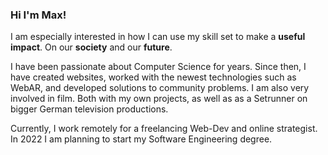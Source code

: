 ### Hi I'm Max!

I am especially interested in how I can use my skill set to make a __useful impact__. On our __society__ and our __future__.

I have been passionate about Computer Science for years. Since then, I have created websites, worked with the newest technologies such as WebAR, and developed solutions to community problems.
I am also very involved in film. Both with my own projects, as well as as a Setrunner on bigger German television productions.

Currently, I work remotely for a freelancing Web-Dev and online strategist. 
In 2022 I am planning to start my Software Engineering degree.


<!---
blumelume/blumelume is a ✨ special ✨ repository because its `README.md` (this file) appears on your GitHub profile.
You can click the Preview link to take a look at your changes.
--->
